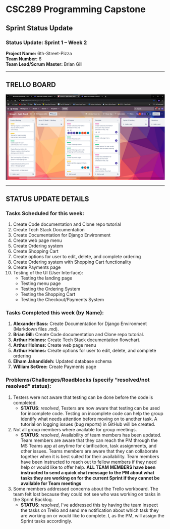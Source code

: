# CSC289 Programming Capstone
## Sprint Status Update

### Status Update: Sprint 1 – Week 2

**Project Name:** 6th-Street-Pizza  
**Team Number:** 6   
**Team Lead/Scrum Master:** Brian Gill  

---

## TRELLO BOARD
![Trello Board Screenshot](https://github.com/bjgill33/6th-Street-Pizza/blob/gill-working_branch/Group_6-Sprint_Status_Updates/Group_6-Agile_Sprint_1_Week_2.png)

---

## STATUS UPDATE DETAILS

### Tasks Scheduled for this week:
1. Create Code documentation and Clone repo tutorial
2. Create Tech Stack Documentation
3. Create Documentation for Django Environment 
4. Create web page menu
5. Create Ordering system
6. Create Shopping Cart
7. Create options for user to edit, delete, and complete ordering
8. Create Ordering system with Shopping Cart functionality
9. Create Payments page
10. Testing of the UI (User Interface):
    - Testing the landing page
    - Testing menu page
    - Testing the Ordering System
    - Testing the Shopping Cart
    - Testing the Checkout/Payments System   

### Tasks Completed this week (by Name):
1. **Alexander Bass:** Create Documentation for Django Environment (Markdown files .md).
2. **Brian Gill:** Create Code documentation and Clone repo tutorial.
3. **Arthur Holmes:** Create Tech Stack documentation flowchart.
4. **Arthur Holmes:** Create web page menu
5. **Arthur Holmes:** Create options for user to edit, delete, and complete ordering
6. **Elham Jahandideh:** Updated database schema
7. **William SeGree:** Create Payments page 
    
### Problems/Challenges/Roadblocks (specify “resolved/not resolved” status):
1. Testers were not aware that testing can be done before the code is completed.
   + **STATUS**: *resolved*, Testers are now aware that testing can be used for incomplete code.  Testing on incomplete code can help the group identify what needs attention before moving on to another task.  A tutorial on logging issues (bug reports) in GitHub will be created.
2. Not all group members where available for group meetings.
   + **STATUS**: *resolved*, Availability of team members has been updated.  Team members are aware that they can reach the PM through the MS Teams app at anytime for clarification, task assignments, and other issues.  Teams members are aware that they can collaborate together when it is best suited for their availability.  Team members have been instructed to reach out to fellow members if they need help or would like to offer help.  **ALL TEAM MEMBERS have been instructed to send a quick chat message to the PM about what tasks they are working on for the current Sprint if they cannot be available for Team meetings**  
3. Some members addressed concerns about the Trello workboard.  The team felt lost because they could not see who was working on tasks in the Sprint Backlog.
   + **STATUS**: *resolved*, I've addressed this by having the team inspect the tasks on Trello and send me notification about which task they are working on or would like to complete.  I, as the PM, will assign the Sprint tasks accordingly.
